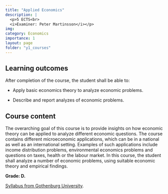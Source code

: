 ```yaml
---
title: "Applied Economics"
description: |
  <p>5 ECTS<br>
  <i>Examiner: Peter Martinsson</i></p>
img:
category: Economics
importance: 1
layout: page
folder: "y1_courses"
---
```


## Learning outcomes

After completion of the course, the student shall be able to:

- Apply basic economics theory to analyze economic problems.

- Describe and report analyzes of economic problems.

## Course content

The overarching goal of this course is to provide insights on how economic theory can be applied to analyze different economic questions. The course contains different microeconomic applications, which can be in a national as well as an international setting. Examples of such applications include income distribution problems, environmental economics problems and questions on taxes, health or the labour market. In this course, the student shall analyze a number of economic problems, using suitable economic theory and empirical findings.

**Grade: D.**

[Syllabus from Gothenburg University](https://kursplaner.gu.se/pdf/kurs/en/NEK103.pdf).

